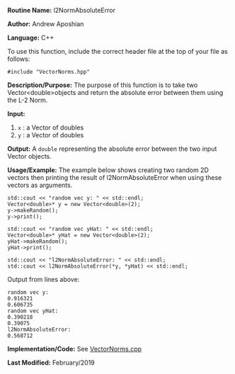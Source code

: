 **Routine Name:** l2NormAbsoluteError

**Author:** Andrew Aposhian

**Language:** C++

To use this function, include the correct header file at the top of your file as follows:
```
#include "VectorNorms.hpp"
```

**Description/Purpose:** The purpose of this function is to take two Vector\<double\>objects and return the absolute error between them using the L-2 Norm.

**Input:**
1. `x` : a Vector of doubles
2. `y` : a Vector of doubles

**Output:** A `double` representing the absolute error between the two input Vector objects.

**Usage/Example:** The example below shows creating two random 2D vectors then printing the result of l2NormAbsoluteError when using these vectors as arguments.
```
std::cout << "random vec y: " << std::endl;
Vector<double>* y = new Vector<double>(2);
y->makeRandom();
y->print();

std::cout << "random vec yHat: " << std::endl;
Vector<double>* yHat = new Vector<double>(2);
yHat->makeRandom();
yHat->print();

std::cout << "l2NormAbsoluteError: " << std::endl;
std::cout << l2NormAbsoluteError(*y, *yHat) << std::endl;
```

Output from lines above:
```
random vec y: 
0.916321
0.606735
random vec yHat: 
0.390218
0.39075
l2NormAbsoluteError: 
0.568712
```

**Implementation/Code:**
See [VectorNorms.cpp](../src/lib/VectorNorms.cpp)

**Last Modified:** February/2019
